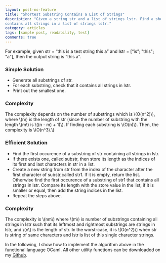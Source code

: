 ```yaml
---
layout: post-no-feature
title: "Shortest Substring Contains a List of Strings"
description: "Given a string str and a list of strings lstr. Find a shortest substring of str that 
contains all strings in a list of strings lstr."
category: articles
tags: [sample post, readability, test]
comments: true
---
```


For example, given str = “this is a test string this a” and lstr = [“is”; "this"; "a"], then the output string is “this a”.

### Simple Solution

- Generate all substrings of str.
- For each substring, check that it contains all strings in lstr.
- Print out the smallest one.

### Complexity

The complexity depends on the number of substrings which is \\(O(n^2)\\), where \\(n\\) is the length of str (since the number of substring with the length \\(m\\) is \\((n - m) + 1)\\). If finding each substring is \\(O(n)\\). Then, the complexity is \\(O(n^3).\\) 

### Efficient Solution

- Find the first occurence of a substring of str containing all strings in lstr.
- If there exists one, called substr, then store its length as the indices of its first and last characters in str in a list. 
- Create a new string from str from the index of the character after the first character of substr,called str1. If it is empty, return the list. Otherwise find the first occurence of a substring of str1 that contains all strings in lstr. Compare its length with the store value in the list, if it is smaller or equal, then add the string indices in the list.
- Repeat the steps above.

### Complexity

The complexity is \\(nm\\) where \\(m\\) is number of substrings containing all strings in lstr such that its leftmost and rightmost substrings are strings in lstr, and \\(n\\) is the length of str. In the worst-case, it is \\(O(n^2)\\) when str is string of same characters and lstr is list of this single character strings. 

In the following, I show how to implement the algorithm above in the functional language OCaml. All other utility functions can be 
downloaded on my [Github](https://github.com/channgo2203/puzzleset/tree/master/string/prob1). 
<script src="https://gist.github.com/channgo2203/be41cd8837f6f28dd0c1417842af8933.js"></script>